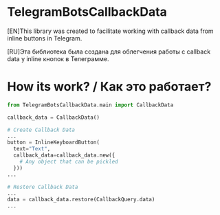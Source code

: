 # TelegramBotsCallbackData
[EN]This library was created to facilitate working with callback data from inline buttons in Telegram.

[RU]Эта библиотека была создана для облегчения работы с callback data у inline кнопок в Телеграмме.

# How its work? / Как это работает?
```python
from TelegramBotsCallbackData.main import CallbackData

callback_data = CallbackData()

# Create Callback Data
...
button = InlineKeyboardButton(
  text="Text",
  callback_data=callback_data.new({
    # Any object that can be pickled
  }))
...

# Restore Callback Data
...
data = callback_data.restore(CallbackQuery.data)
...
```
